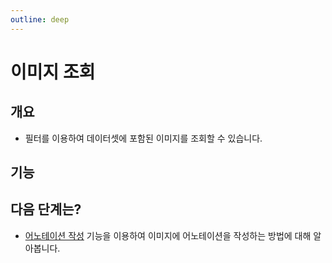```yaml
---
outline: deep
---
```


# 이미지 조회

## 개요
- 필터를 이용하여 데이터셋에 포함된 이미지를 조회할 수 있습니다.

## 기능


## 다음 단계는?
- [어노테이션 작성](./labeling-create) 기능을 이용하여 이미지에 어노테이션을 작성하는 방법에 대해 알아봅니다.

